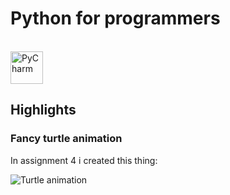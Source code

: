 # Python for programmers
<br/>
<img title="PyCharm"
src="https://upload.wikimedia.org/wikipedia/commons/thumb/a/a1/PyCharm_Logo.svg/1024px-PyCharm_Logo.svg.png" width=52/>

## Highlights
### Fancy turtle animation
In assignment 4 i created this thing:

![Turtle animation](./04%20-%20Turtle%20and%20functions/images/final_1.gif)
